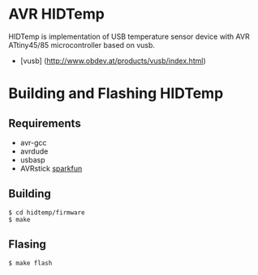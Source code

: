 # AVR HIDTemp

HIDTemp is implementation of USB temperature sensor device
with AVR ATtiny45/85 microcontroller based on vusb.

- [vusb] (http://www.obdev.at/products/vusb/index.html)

# Building and Flashing HIDTemp

## Requirements
- avr-gcc
- avrdude
- usbasp
- AVRstick [sparkfun](http://www.sparkfun.com/products/9147)

## Building
    $ cd hidtemp/firmware
    $ make 

## Flasing
    $ make flash
